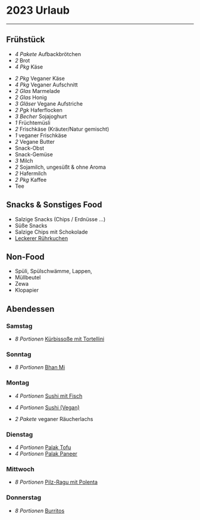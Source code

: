 # 2023 Urlaub

---

## Frühstück

- *4 Pakete* Aufbackbrötchen
- *2* Brot
- *4 Pkg* Käse
* *2 Pkg* Veganer Käse
* *4 Pkg* Veganer Aufschnitt
* *2 Glas* Marmelade
* *2 Glas* Honig
* *3 Gläser* Vegane Aufstriche
* *2 Pgk* Haferflocken
* *3 Becher* Sojajoghurt
* *1* Früchtemüsli
* *2* Frischkäse (Kräuter/Natur gemischt)
* *1* veganer Frischkäse
* *2* Vegane Butter
* Snack-Obst
* Snack-Gemüse
* *3* Milch
* *2* Sojamilch, ungesüßt & ohne Aroma
* *2* Hafermilch
* *2 Pkg* Kaffee
* Tee

## Snacks & Sonstiges Food

* Salzige Snacks (Chips / Erdnüsse …)
* Süße Snacks
* Salzige Chips mit Schokolade
* [Leckerer Rührkuchen](../../dasnessie/sandkuchen.md)

## Non-Food

* Spüli, Spülschwämme, Lappen,
* Müllbeutel
* Zewa
* Klopapier


## Abendessen

### Samstag

- *8 Portionen* [Kürbissoße mit Tortellini](../../dasnessie/tortellini-kuerbissauce-pilze.md)

### Sonntag

- *8 Portionen* [Bhan Mi](../../dasnessie/banh_mi.md)

### Montag

- *4 Portionen* [Sushi mit Fisch](../Sushi_mit_Fisch.md)
- *4 Portionen* [Sushi (Vegan)](../Sushi_Vegan.md)

- *2 Pakete* veganer Räucherlachs

### Dienstag

- *4 Portionen* [Palak Tofu](../Palak_Paneer.md)
- *4 Portionen* [Palak Paneer](../Palak_Paneer.md)

### Mittwoch

- *8 Portionen* [Pilz-Ragu mit Polenta](../../dasnessie/kaesepolenta-pilze.md)

### Donnerstag

- *8 Portionen* [Burritos](../Burritos.md)